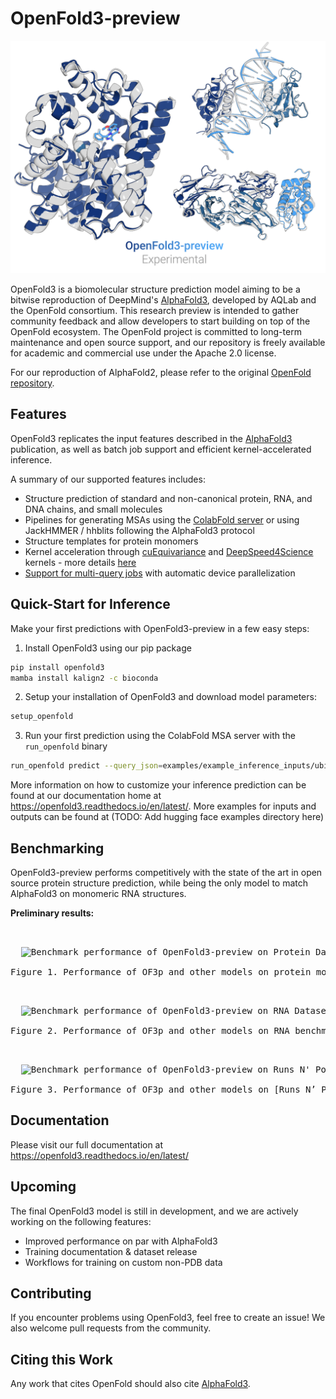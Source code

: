 # OpenFold3-preview
<picture>
  <source media="(prefers-color-scheme: dark)" srcset="imgs/predictions_combined_dark.png">
  <source media="(prefers-color-scheme: light)" srcset="imgs/predictions_combined_light.png">
  <img alt="Comparison of OpenFold and experimental structures" src="imgs/predictions_combined_light.png">
</picture>

OpenFold3 is a biomolecular structure prediction model aiming to be a bitwise reproduction of DeepMind's 
[AlphaFold3](https://github.com/deepmind/alphafold3), developed by AQLab and the OpenFold consortium. This research preview is intended to gather community feedback and allow developers to start building on top of the OpenFold ecosystem. The OpenFold project is committed to long-term maintenance and open source support, and our repository is freely available for academic and commercial use under the Apache 2.0 license.

For our reproduction of AlphaFold2, please refer to the original [OpenFold repository](https://github.com/aqlaboratory/openfold).

## Features

OpenFold3 replicates the input features described in the [AlphaFold3](https://www.nature.com/articles/s41586-024-07487-w) publication, as well as batch job support and efficient kernel-accelerated inference.

A summary of our supported features includes:
- Structure prediction of standard and non-canonical protein, RNA, and DNA chains, and small molecules
- Pipelines for generating MSAs using the [ColabFold server](https://github.com/sokrypton/ColabFold) or using JackHMMER / hhblits following the AlphaFold3 protocol
- Structure templates for protein monomers
- Kernel acceleration through [cuEquivariance](https://docs.nvidia.com/cuda/cuequivariance) and [DeepSpeed4Science](https://www.deepspeed.ai/tutorials/ds4sci_evoformerattention/) kernels - more details [here](https://openfold3.readthedocs.io/en/latest/kernels.html)
- [Support for multi-query jobs](https://openfold3.readthedocs.io/en/latest/input_format.html) with automatic device parallelization 

## Quick-Start for Inference

Make your first predictions with OpenFold3-preview in a few easy steps:


1. Install OpenFold3 using our pip package
```bash
pip install openfold3 
mamba install kalign2 -c bioconda
```

2. Setup your installation of OpenFold3 and download model parameters:
```bash
setup_openfold
```

3. Run your first prediction using the ColabFold MSA server with the `run_openfold` binary

```bash
run_openfold predict --query_json=examples/example_inference_inputs/ubiquitin_query.json
```

More information on how to customize your inference prediction can be found at our documentation home at https://openfold3.readthedocs.io/en/latest/. More examples for inputs and outputs can be found at (TODO: Add hugging face examples directory here)

## Benchmarking

OpenFold3-preview performs competitively with the state of the art in open source protein structure prediction, while being the only model to match AlphaFold3 on monomeric RNA structures.

**Preliminary results:**
<pre>
<picture>
  <source srcset="imgs/protein_plot.png">
  <img alt="Benchmark performance of OpenFold3-preview on Protein Datasets">
</picture>
Figure 1. Performance of OF3p and other models on protein monomers and complexes. A) Predictions on the CASP16 protein monomer set. B) Predictions on protein-protein complexes sourced from CASP16, [FoldBench](https://www.biorxiv.org/content/10.1101/2025.05.22.655600v1), and the original antibody-antigen test set of AF3. For FoldBench and AbAg set, report performance at the interface level, whereas for CASP16, we aggregate results over all interfaces in a given structure. For AbAg complexes, we predicted more than 5 seeds for each structure and so to emulate the 5 seed performance we randomly sampled a set of 5 seeds and used those structures for oracle and ranked performance.
</pre>

<pre>
<picture>
  <source srcset="imgs/rna_large.png">
  <img alt="Benchmark performance of OpenFold3-preview on RNA Datasets">
</picture>
Figure 2. Performance of OF3p and other models on RNA benchmarks. A) Performance on CASP16  RNA monomers (left) and the [Ludaic & Elofsson  RNA monomer set](https://www.biorxiv.org/content/10.1101/2025.04.30.651414v1) (right). B) and C) Example predicted structures aligned to the ground truth (grey) for entry R1241 (group II intron). D) RNA MSAs improve the performance of certain predictions compared to baselines without RNA MSAs on the Ludaic & Elofsson RNA set. E) 8TJU with MSA features. F) 8TJU without MSA features.
</pre>

<pre>
<picture>
  <source srcset="imgs/protein_ligand_plot.png">
  <img alt="Benchmark performance of OpenFold3-preview on Runs N' Poses dataset">
</picture>
Figure 3. Performance of OF3p and other models on [Runs N’ Poses](https://www.biorxiv.org/content/10.1101/2025.02.03.636309v1), a diverse set of protein-ligand complexes. In this comparison, we report AF3 performance with the use of structural templates.
</pre>


## Documentation

Please visit our full documentation at https://openfold3.readthedocs.io/en/latest/

## Upcoming
The final OpenFold3 model is still in development, and we are actively working on the following features:
- Improved performance on par with AlphaFold3
- Training documentation & dataset release
- Workflows for training on custom non-PDB data

## Contributing

If you encounter problems using OpenFold3, feel free to create an issue! We also
welcome pull requests from the community.

## Citing this Work

Any work that cites OpenFold should also cite [AlphaFold3](https://www.nature.com/articles/s41586-024-07487-w).
